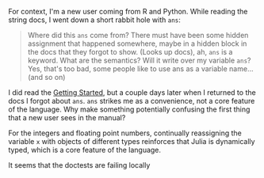 For context, I'm a new user coming from R and Python.
While reading the string docs, I went down a short rabbit hole with `ans`:

> Where did this `ans` come from?
> There must have been some hidden assignment that happened somewhere, maybe in a hidden block in the docs that they forgot to show.
> (Looks up docs), ah, `ans` is a keyword.
> What are the semantics?
> Will it write over my variable `ans`?
> Yes, that's too bad, some people like to use ans as a variable name... (and so on)

I did read the [Getting Started](https://docs.julialang.org/en/v1/manual/getting-started/), but a couple days later when I returned to the docs I forgot about `ans`.
`ans` strikes me as a convenience, not a core feature of the language.
Why make something potentially confusing the first thing that a new user sees in the manual?

For the integers and floating point numbers, continually reassigning the variable `x` with objects of different types reinforces that Julia is dynamically typed, which is a core feature of the language.

It seems that the doctests are failing locally 
